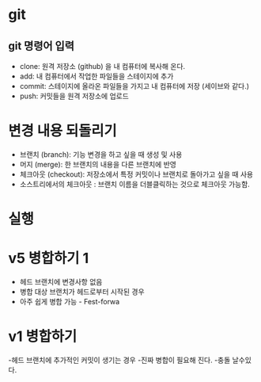 # git 

## git 명령어 입력
- clone: 원격 저장소 (github) 을 내 컴퓨터에 복사해 온다.
- add: 내 컴퓨터에서 작업한 파일들을 스테이지에 추가
- commit: 스테이지에 올라온 파일들을 가지고 내 컴퓨터에 저장 (세이브와 같다.)
- push: 커밋들을 원격 저장소에 업로드


# 변경 내용 되돌리기
 - 브랜치 (branch): 기능 변경을 하고 싶을 때 생성 및 사용
 - 머지 (merge): 한 브랜치의 내용을 다른 브랜치에 반영
 - 체크아웃 (checkout): 저장소에서 특정 커밋이나 브랜치로 돌아가고 싶을 때 사용
 - 소스트리에서의 체크아웃 : 브랜치 이름을 더블클릭하는 것으로 체크아웃 가능함.

# 실행

# v5 병합하기 1
- 헤드 브랜치에 변경사항 없음
- 병합 대상 브랜치가 헤드로부터 시작된 경우
- 아주 쉽게 병합 가능 - Fest-forwa

# v1 병합하기
-헤드 브랜치에 추가적인 커밋이 생기는 경우
-진짜 병합이 필요해 진다. 
-충돌 날수있다.